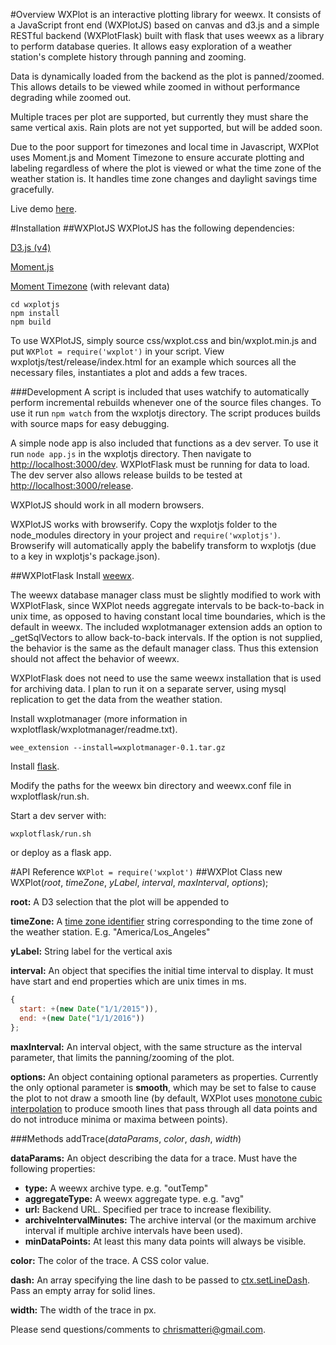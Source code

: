 #Overview
WXPlot is an interactive plotting library for weewx. It consists of a JavaScript front end (WXPlotJS) based on canvas and d3.js and a simple RESTful backend (WXPlotFlask) built with flask that uses weewx as a library to perform database queries. It allows easy exploration of a weather station's complete history through panning and zooming.

Data is dynamically loaded from the backend as the plot is panned/zoomed. This allows details to be viewed while zoomed in without performance degrading while zoomed out.

Multiple traces per plot are supported, but currently they must share the same vertical axis. Rain plots are not yet supported, but will be added soon.

Due to the poor support for timezones and local time in Javascript, WXPlot uses Moment.js and Moment Timezone to ensure accurate plotting and labeling regardless of where the plot is viewed or what the time zone of the weather station is. It handles time zone changes and daylight savings time gracefully.

Live demo [here](http://matterivineyards.com/wxplot).

#Installation
##WXPlotJS
WXPlotJS has the following dependencies:

[D3.js (v4)](https://d3js.org/)

[Moment.js](http://momentjs.com/)

[Moment Timezone](http://momentjs.com/timezone/) (with relevant data)

```
cd wxplotjs
npm install
npm build
```

To use WXPlotJS, simply source css/wxplot.css and bin/wxplot.min.js and put ```WXPlot = require('wxplot')``` in your script. View wxplotjs/test/release/index.html for an example which sources all the necessary files, instantiates a plot and adds a few traces.

###Development
A script is included that uses watchify to automatically perform incremental rebuilds whenever one of the source files changes. To use it run ```npm watch``` from the wxplotjs directory. The script produces builds with source maps for easy debugging.

A simple node app is also included that functions as a dev server. To use it run ```node app.js``` in the wxplotjs directory. Then navigate to [http://localhost:3000/dev](). WXPlotFlask must be running for data to load. The dev server also allows release builds to be tested at [http://localhost:3000/release]().

WXPlotJS should work in all modern browsers.

WXPlotJS works with browserify. Copy the wxplotjs folder to the node_modules directory in your project and ```require('wxplotjs')```. Browserify will automatically apply the babelify transform to wxplotjs (due to a key in wxplotjs's package.json).

##WXPlotFlask
Install [weewx](http://weewx.com/).

The weewx database manager class must be slightly modified to work with WXPlotFlask, since WXPlot needs aggregate intervals to be back-to-back in unix time, as opposed to having constant local time boundaries, which is the default in weewx. The included wxplotmanager extension adds an option to _getSqlVectors to allow back-to-back intervals. If the option is not supplied, the behavior is the same as the default manager class. Thus this extension should not affect the behavior of weewx.

WXPlotFlask does not need to use the same weewx installation that is used for archiving data. I plan to run it on a separate server, using mysql replication to get the data from the weather station.

Install wxplotmanager (more information in wxplotflask/wxplotmanager/readme.txt).
```
wee_extension --install=wxplotmanager-0.1.tar.gz
```

Install [flask](http://flask.pocoo.org/).

Modify the paths for the weewx bin directory and weewx.conf file in wxplotflask/run.sh.

Start a dev server with:

```
wxplotflask/run.sh
```

or deploy as a flask app.

#API Reference
```WXPlot = require('wxplot')```
##WXPlot Class
new WXPlot(*root*, *timeZone*, *yLabel*, *interval*, *maxInterval*, *options*);

**root:**
A D3 selection that the plot will be appended to

**timeZone:**
A [time zone identifier](https://en.wikipedia.org/wiki/List_of_tz_database_time_zones) string corresponding to the time zone of the weather station. E.g. "America/Los_Angeles"

**yLabel:**
String label for the vertical axis

**interval:**
An object that specifies the initial time interval to display. It must have start and end properties which are unix times in ms.

```javascript
{
  start: +(new Date("1/1/2015")),
  end: +(new Date("1/1/2016"))
};
```

**maxInterval:**
An interval object, with the same structure as the interval parameter, that limits the panning/zooming of the plot.

**options:**
An object containing optional parameters as properties. Currently the only optional parameter is **smooth**, which may be set to false to cause the plot to not draw a smooth line (by default, WXPlot uses [monotone cubic interpolation](https://en.wikipedia.org/wiki/Monotone_cubic_interpolation) to produce smooth lines that pass through all data points and do not introduce minima or maxima between points).

###Methods
addTrace(*dataParams*, *color*, *dash*, *width*)

**dataParams:** An object describing the data for a trace. Must have the following properties:

- **type:** A weewx archive type. e.g. "outTemp"
- **aggregateType:** A weewx aggregate type. e.g. "avg"
- **url:** Backend URL. Specified per trace to increase flexibility.
- **archiveIntervalMinutes:** The archive interval (or the maximum archive interval if multiple archive intervals have been used).
- **minDataPoints:** At least this many data points will always be visible.

**color:**
The color of the trace. A CSS color value.

**dash:**
An array specifying the line dash to be passed to [ctx.setLineDash](https://developer.mozilla.org/en-US/docs/Web/API/CanvasRenderingContext2D/setLineDash). Pass an empty array for solid lines.

**width:**
The width of the trace in px.

Please send questions/comments to chrismatteri@gmail.com.